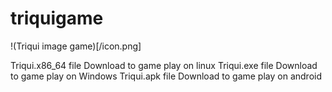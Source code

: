 # triquigame

!(Triqui image game)[/icon.png]

Triqui.x86_64 file Download to game play on linux 
Triqui.exe file Download to game play on Windows
Triqui.apk file Download to game play on android